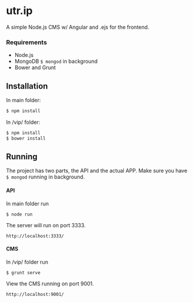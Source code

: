 # utr.ip

A simple Node.js CMS w/ Angular and .ejs for the frontend.

### Requirements

* Node.js
* MongoDB ``` $ mongod ``` in background
* Bower and Grunt

## Installation
In main folder:

```bash
$ npm install
```

In /vip/ folder:

```bash
$ npm install
$ bower install
```

## Running
The project has two parts, the API and the actual APP.
Make sure you have ``` $ mongod ``` running in background.

#### API
In main folder run
```
$ node run
```
The server will run on port 3333.
```
http://localhost:3333/
```

#### CMS
In /vip/ folder run
```
$ grunt serve
```
View the CMS running on port 9001.
```
http://localhost:9001/
```
